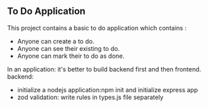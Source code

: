 ## To Do Application
This project contains a basic to do application which contains :
- Anyone can create a to do.
- Anyone can see their existing to do.
- Anyone can mark their to do as done.

In an application: it's better to build backend first and then frontend.
backend:
- initialize a nodejs application:npm init and initialize express app
- zod validation: write rules in types.js file separately